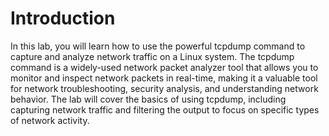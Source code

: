 # Introduction

In this lab, you will learn how to use the powerful tcpdump command to capture and analyze network traffic on a Linux system. The tcpdump command is a widely-used network packet analyzer tool that allows you to monitor and inspect network packets in real-time, making it a valuable tool for network troubleshooting, security analysis, and understanding network behavior. The lab will cover the basics of using tcpdump, including capturing network traffic and filtering the output to focus on specific types of network activity.
